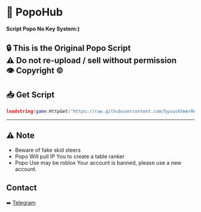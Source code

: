 # 🥷 PopoHub
**Script Popo No Key System:)**  

🔒 This is the **Original Popo Script**  
⚠️ Do not re-upload / sell without permission  
👁️ Copyright ©️ 
---

## 📥 Get Script 
```Lua
loadstring(game:HttpGet("https://raw.githubusercontent.com/bysuskhmerReal/PopoHub/refs/heads/main/PopoHub/4f0nLhdFMhn6fG5mMcc21tUJ3qd1px94ZJ7Yjct34biH2PgdkwQjKeX9967jyV7c.lua.txt"))()
```

---

## ⚠️ Note
- Beware of fake skid steers
- Popo Will pull IP You to create a table ranker
- Popo Use may be roblox Your account is banned, please use a new account.

## Contact

➡️ [Telegram](https://t.me/@bysuskhmerRZ)

